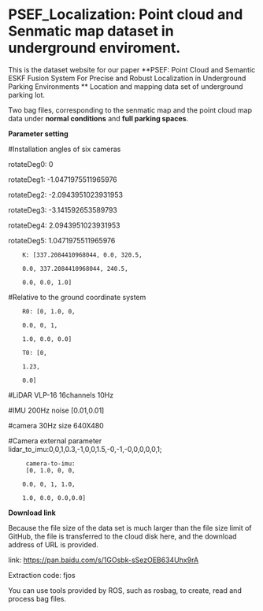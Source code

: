 # PSEF_Localization: Point cloud and Senmatic map dataset in underground enviroment.


This is the dataset website for our paper **PSEF: Point Cloud and Semantic ESKF Fusion System For Precise and Robust Localization in Underground Parking Environments
**
Location and mapping data set of underground parking lot.

Two bag files, corresponding to the senmatic map and the point cloud map data under **normal conditions** and **full parking spaces**.


**Parameter setting**

#Installation angles of six cameras

rotateDeg0: 0

rotateDeg1: -1.0471975511965976

rotateDeg2: -2.0943951023931953

rotateDeg3: -3.141592653589793

rotateDeg4: 2.0943951023931953

rotateDeg5: 1.0471975511965976


        K: [337.2084410968044, 0.0, 320.5, 

        0.0, 337.2084410968044, 240.5, 
        
        0.0, 0.0, 1.0]

        
#Relative to the ground coordinate system

        R0: [0, 1.0, 0, 

        0.0, 0, 1, 
        
        1.0, 0.0, 0.0]
        
        T0: [0,

        1.23,
     
        0.0]


#LiDAR  VLP-16 16channels 10Hz

#IMU 200Hz noise  [0.01,0.01]

#camera 30Hz  size 640X480

#Camera external parameter
         lidar_to_imu:0,0,1,0.3,-1,0,0,1.5,-0,-1,-0,0,0,0,0,1;

 
         camera-to-imu:
         [0, 1.0, 0, 0,
 
        0.0, 0, 1, 1.0,
        
        1.0, 0.0, 0.0,0.0]

        
**Download link**

Because the file size of the data set is much larger than the file size limit of GitHub, the file is transferred to the cloud disk here, and the download address of URL is provided.

link:
https://pan.baidu.com/s/1GOsbk-sSezOEB634Uhx9rA 

Extraction code:
fjos

You can use tools provided by ROS, such as rosbag, to create, read and process bag files.
